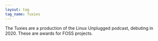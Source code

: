 ```yaml
---
layout: tag
tag_name: Tuxies
---
```


The Tuxies are a production of the Linux Unplugged podcast, debuting in 2020. These are awards for FOSS projects.